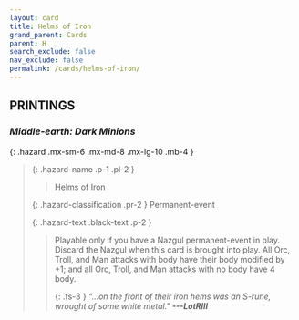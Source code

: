 ```yaml
---
layout: card
title: Helms of Iron
grand_parent: Cards
parent: H
search_exclude: false
nav_exclude: false
permalink: /cards/helms-of-iron/
---
```


## PRINTINGS


### _Middle-earth: Dark Minions_

{: .hazard .mx-sm-6 .mx-md-8 .mx-lg-10 .mb-4 }
> {: .hazard-name .p-1 .pl-2 }
> > <div class="hazard-mp"></div>
> > <div class="card-name">Helms of Iron</div>
>
> {: .hazard-classification .pr-2 }
> Permanent-event
>
> {: .hazard-text .black-text .p-2 }
> > Playable only if you have a Nazgul permanent-event in play. Discard the Nazgul when this card is brought into play. All Orc, Troll, and Man attacks with body have their body modified by +1; and all Orc, Troll, and Man attacks with no body have 4 body. 
> > 
> > {: .fs-3 } 
> > _“...on the front of their iron hems was an S-rune, wrought of some white metal."_ ***---&#65279;LotRIII*** 
>
